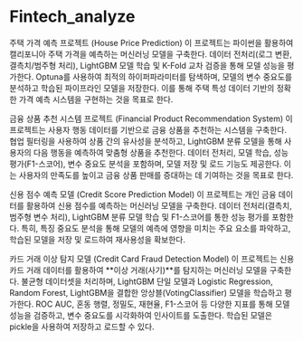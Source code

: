 # Fintech_analyze

주택 가격 예측 프로젝트 (House Price Prediction)
이 프로젝트는 파이썬을 활용하여 캘리포니아 주택 가격을 예측하는 머신러닝 모델을 구축한다. 데이터 전처리(로그 변환, 결측치/범주형 처리), LightGBM 모델 학습 및 K-Fold 교차 검증을 통해 모델 성능을 평가한다. Optuna를 사용하여 최적의 하이퍼파라미터를 탐색하며, 모델의 변수 중요도를 분석하고 학습된 파이프라인 모델을 저장한다. 이를 통해 주택 특성 데이터 기반의 정확한 가격 예측 시스템을 구현하는 것을 목표로 한다.

금융 상품 추천 시스템 프로젝트 (Financial Product Recommendation System)
이 프로젝트는 사용자 행동 데이터를 기반으로 금융 상품을 추천하는 시스템을 구축한다. 협업 필터링을 사용하여 상품 간의 유사성을 분석하고, LightGBM 분류 모델을 통해 사용자의 다음 행동을 예측하여 맞춤형 상품을 추천한다. 데이터 전처리, 모델 학습, 성능 평가(F1-스코어), 변수 중요도 분석을 포함하며, 모델 저장 및 로드 기능도 제공한다. 이는 사용자의 만족도를 높이고 금융 상품 판매를 증대하는 데 기여하는 것을 목표로 한다.

신용 점수 예측 모델 (Credit Score Prediction Model)
이 프로젝트는 개인 금융 데이터를 활용하여 신용 점수를 예측하는 머신러닝 모델을 구축한다. 데이터 전처리(결측치, 범주형 변수 처리), LightGBM 분류 모델 학습 및 F1-스코어를 통한 성능 평가를 포함한다. 특히, 특징 중요도 분석을 통해 모델의 예측에 영향을 미치는 주요 요소를 파악하고, 학습된 모델을 저장 및 로드하여 재사용성을 확보한다.

카드 거래 이상 탐지 모델 (Credit Card Fraud Detection Model)
이 프로젝트는 신용카드 거래 데이터를 활용하여 **이상 거래(사기)**를 탐지하는 머신러닝 모델을 구축한다. 불균형 데이터셋을 처리하며, LightGBM 단일 모델과 Logistic Regression, Random Forest, LightGBM을 결합한 앙상블(VotingClassifier) 모델을 학습하고 평가한다. ROC AUC, 혼동 행렬, 정밀도, 재현율, F1-스코어 등 다양한 지표를 통해 모델 성능을 검증하고, 변수 중요도를 시각화하여 인사이트를 도출한다. 학습된 모델은 pickle을 사용하여 저장하고 로드할 수 있다.
